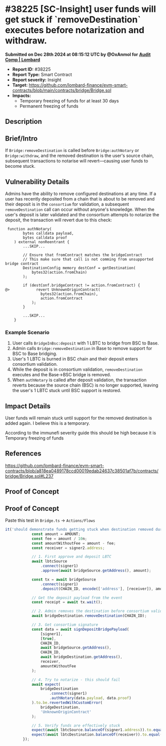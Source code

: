 # #38225 \[SC-Insight] user funds will get stuck if \`removeDestination\` executes before notarization and withdraw.

**Submitted on Dec 28th 2024 at 08:15:12 UTC by @OxAnmol for** [**Audit Comp | Lombard**](https://immunefi.com/audit-competition/audit-comp-lombard)

* **Report ID:** #38225
* **Report Type:** Smart Contract
* **Report severity:** Insight
* **Target:** https://github.com/lombard-finance/evm-smart-contracts/blob/main/contracts/bridge/Bridge.sol
* **Impacts:**
  * Temporary freezing of funds for at least 30 days
  * Permanent freezing of funds

## Description

## Brief/Intro

If `Bridge:removeDestination` is called before `Bridge:authNotary` or `Bridge:withdraw`, and the removed destination is the user's source chain, subsequent transactions to notarise will revert—causing user funds to become stuck.

## Vulnerability Details

Admins have the ability to remove configured destinations at any time. If a user has recently deposited from a chain that is about to be removed and their deposit is in the `consortium` for validation, a subsequent `removeDestination` call can occur without anyone's knowledge. When the user's deposit is later validated and the consortium attempts to notarize the deposit, the transaction will revert due to this check:

```solidity
 function authNotary(
        bytes calldata payload,
        bytes calldata proof
    ) external nonReentrant {
        ...SKIP...
 
        // Ensure that fromContract matches the bridgeContract
        // This make sure that call is not comming from unsupported bridge contract
        DestinationConfig memory destConf = getDestination(
            bytes32(action.fromChain)
        );

        if (destConf.bridgeContract != action.fromContract) {
@>            revert UnknownOriginContract(
                bytes32(action.fromChain),
                action.fromContract
            );
        }

        ...SKIP...
    }
```

### Example Scenario

1. User calls `BridgeInBsc:deposit` with 1 LBTC to bridge from BSC to Base.
2. Admin calls `Bridge:removeDestination` in Base to remove support for BSC to Base bridging.
3. User's 1 LBTC is burned in BSC chain and their deposit enters consortium validation.
4. While the deposit is in consortium validation, `removeDestination` executes and the Base→BSC bridge is removed.
5. When `authNotary` is called after deposit validation, the transaction reverts because the source chain (BSC) is no longer supported, leaving the user's 1 LBTC stuck until BSC support is restored.

## Impact Details

User funds will remain stuck until support for the removed destination is added again. I believe this is a temporary.

According to the immunefi severity guide this should be high because it is Temporary freezing of funds

## References

https://github.com/lombard-finance/evm-smart-contracts/blob/a818ea0489178ccd00019edab24637c38501af7b/contracts/bridge/Bridge.sol#L237

## Proof of Concept

## Proof of Concept

Paste this test in `Bridge.ts` → `Actions/Flows`

```js
it('should demonstrate funds getting stuck when destination removed during consortium validation', async function () {
            const amount = AMOUNT;
            const fee = amount / 10n;
            const amountWithoutFee = amount - fee;
            const receiver = signer2.address;

            // 1. First approve and deposit LBTC
            await lbtcSource
                .connect(signer1)
                .approve(await bridgeSource.getAddress(), amount);

            const tx = await bridgeSource
                .connect(signer1)
                .deposit(CHAIN_ID, encode(['address'], [receiver]), amount);

            // Get the deposit payload from the event
            const receipt = await tx.wait();

            // 2. Admin removes the destination before consortium validation
            await bridgeDestination.removeDestination(CHAIN_ID);

            // 3. Get consortium signature
            const data = await signDepositBridgePayload(
                [signer1],
                [true],
                CHAIN_ID,
                await bridgeSource.getAddress(),
                CHAIN_ID,
                await bridgeDestination.getAddress(),
                receiver,
                amountWithoutFee
            );

            // 4. Try to notarize - this should fail
            await expect(
                bridgeDestination
                    .connect(signer1)
                    .authNotary(data.payload, data.proof)
            ).to.be.revertedWithCustomError(
                bridgeDestination,
                'UnknownOriginContract'
            );

            // 5. Verify funds are effectively stuck
            expect(await lbtcSource.balanceOf(signer1.address)).to.equal(0); // User lost their funds
            expect(await lbtcDestination.balanceOf(receiver)).to.equal(0); // Receiver never got the funds
        }); 

```
